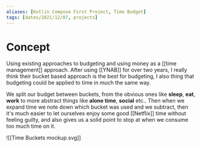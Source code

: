 ```yaml
---
aliases: [Kotlin Compose First Project, Time Budget]
tags: [dates/2021/12/07, projects]
---
```

# Concept
Using existing approaches to budgeting and using money as a [[time management]] approach.
After using [[YNAB]] for over two years, I really think their bucket based approach is the best for budgeting, I also thing that budgeting could be applied to time in much the same way. 

We split our budget between buckets, from the obvious ones like **sleep**, **eat**, **work** to more abstract things like **alone time**, **social** etc..
Then when we expand time we note down which bucket was used and we subtract, then it's much easier to let ourselves enjoy some good [[Netflix]] time without feeling guilty, and also gives us a solid point to stop at when we consume too much time on it.

![[Time Buckets mockup.svg]]